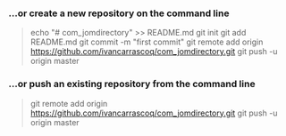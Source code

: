 ### …or create a new repository on the command line ###
> echo "# com_jomdirectory" >> README.md
> git init
> git add README.md
> git commit -m "first commit"
> git remote add origin https://github.com/ivancarrascoq/com_jomdirectory.git
> git push -u origin master

### …or push an existing repository from the command line ###
> git remote add origin https://github.com/ivancarrascoq/com_jomdirectory.git
> git push -u origin master
